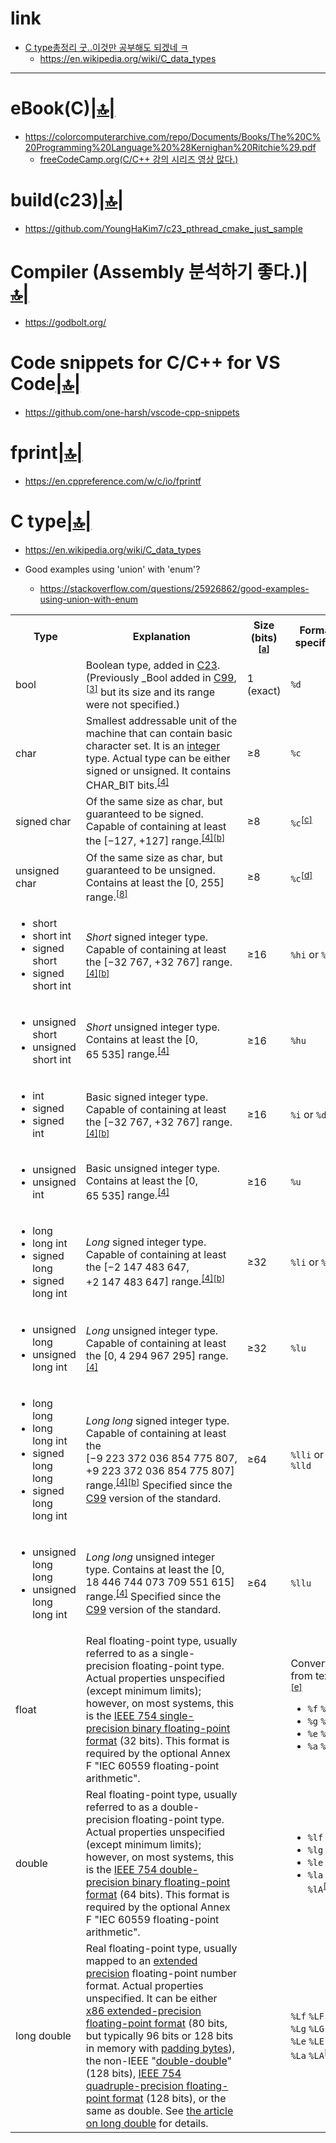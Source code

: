 # link

- [C type총정리 굿..이것만 공부해도 되겠네 ㅋ](#c-type)
  - https://en.wikipedia.org/wiki/C_data_types

<hr />

# eBook(C)[|🔝|](#link)
- https://colorcomputerarchive.com/repo/Documents/Books/The%20C%20Programming%20Language%20%28Kernighan%20Ritchie%29.pdf
  - [freeCodeCamp.org(C/C++ 강의 시리즈 영상 많다.)](https://youtube.com/playlist?list=PLWKjhJtqVAbmUE5IqyfGYEYjrZBYzaT4m&si=OPDO7vwocp6LrCdX)

# build(c23)[|🔝|](#link)
- https://github.com/YoungHaKim7/c23_pthread_cmake_just_sample

# Compiler (Assembly 분석하기 좋다.)[|🔝|](#link)
- https://godbolt.org/

# Code snippets for C/C++ for VS Code[|🔝|](#link)
- https://github.com/one-harsh/vscode-cpp-snippets

# fprint[|🔝|](#link)
- https://en.cppreference.com/w/c/io/fprintf

# C type[|🔝|](#link)
- https://en.wikipedia.org/wiki/C_data_types

- Good examples using 'union' with 'enum'?
  - https://stackoverflow.com/questions/25926862/good-examples-using-union-with-enum

<table>
  

<tbody><tr>
<th>Type
</th>
<th>Explanation
</th>
<th>Size (bits)<sup id="cite_ref-3" class="reference"><a href="https://en.wikipedia.org/wiki/C_data_types#cite_note-3"><span class="cite-bracket">[</span>a<span class="cite-bracket">]</span></a></sup>
</th>
<th>Format specifier
</th>
<th>Range
</th>
<th>Suffix for decimal constants
</th></tr>
<tr>
<td><link rel="mw-deduplicated-inline-style" href="mw-data:TemplateStyles:r886049734"><span class="monospaced">bool</span></td>
<td>Boolean type, added in <a href="https://en.wikipedia.org/wiki/C23_(C_standard_revision)" title="C23 (C standard revision)">C23</a>. (Previously <link rel="mw-deduplicated-inline-style" href="mw-data:TemplateStyles:r886049734"><span class="monospaced">_Bool</span> added in <a href="https://en.wikipedia.org/wiki/C99" title="C99">C99</a>,<sup id="cite_ref-4" class="reference"><a href="https://en.wikipedia.org/wiki/C_data_types#cite_note-4"><span class="cite-bracket">[</span>3<span class="cite-bracket">]</span></a></sup> but its size and its range were not specified.)</td>
<td>1 (exact)</td>
<td><code>%d</code></td>
<td>[<link rel="mw-deduplicated-inline-style" href="mw-data:TemplateStyles:r886049734"><span class="monospaced">false</span>, <link rel="mw-deduplicated-inline-style" href="mw-data:TemplateStyles:r886049734"><span class="monospaced">true</span>]</td>
<td data-sort-value="" style="background: var(--background-color-interactive, #ececec); color: var(--color-base, inherit); vertical-align: middle; text-align: center;" class="table-na">—
</td></tr>
<tr>
<td><link rel="mw-deduplicated-inline-style" href="mw-data:TemplateStyles:r886049734"><span class="monospaced">char</span></td>
<td>Smallest addressable unit of the machine that can contain basic character set. It is an <a href="https://en.wikipedia.org/wiki/Integer_(computer_science)" title="Integer (computer science)">integer</a> type. Actual type can be either signed or unsigned. It contains <link rel="mw-deduplicated-inline-style" href="mw-data:TemplateStyles:r886049734"><span class="monospaced">CHAR_BIT</span> bits.<sup id="cite_ref-c99sizes_5-0" class="reference"><a href="https://en.wikipedia.org/wiki/C_data_types#cite_note-c99sizes-5"><span class="cite-bracket">[</span>4<span class="cite-bracket">]</span></a></sup></td>
<td>≥8</td>
<td><code>%c</code></td>
<td>[<link rel="mw-deduplicated-inline-style" href="mw-data:TemplateStyles:r886049734"><span class="monospaced">CHAR_MIN</span>, <link rel="mw-deduplicated-inline-style" href="mw-data:TemplateStyles:r886049734"><span class="monospaced">CHAR_MAX</span>]</td>
<td data-sort-value="" style="background: var(--background-color-interactive, #ececec); color: var(--color-base, inherit); vertical-align: middle; text-align: center;" class="table-na">—
</td></tr>
<tr>
<td><link rel="mw-deduplicated-inline-style" href="mw-data:TemplateStyles:r886049734"><span class="monospaced">signed char</span></td>
<td>Of the same size as <link rel="mw-deduplicated-inline-style" href="mw-data:TemplateStyles:r886049734"><span class="monospaced">char</span>, but guaranteed to be signed. Capable of containing at least the <span class="texhtml texhtml-big" style="font-size:100%;">[−127, +127]</span> range.<sup id="cite_ref-c99sizes_5-1" class="reference"><a href="https://en.wikipedia.org/wiki/C_data_types#cite_note-c99sizes-5"><span class="cite-bracket">[</span>4<span class="cite-bracket">]</span></a></sup><sup id="cite_ref-restr_8-0" class="reference"><a href="https://en.wikipedia.org/wiki/C_data_types#cite_note-restr-8"><span class="cite-bracket">[</span>b<span class="cite-bracket">]</span></a></sup></td>
<td>≥8</td>
<td><code>%c</code><sup id="cite_ref-9" class="reference"><a href="#cite_note-9"><span class="cite-bracket">[</span>c<span class="cite-bracket">]</span></a></sup></td>
<td>[<link rel="mw-deduplicated-inline-style" href="mw-data:TemplateStyles:r886049734"><span class="monospaced">SCHAR_MIN</span>, <link rel="mw-deduplicated-inline-style" href="mw-data:TemplateStyles:r886049734"><span class="monospaced">SCHAR_MAX</span>]<sup id="cite_ref-10" class="reference"><a href="https://en.wikipedia.org/wiki/C_data_types#cite_note-10"><span class="cite-bracket">[</span>7<span class="cite-bracket">]</span></a></sup></td>
<td data-sort-value="" style="background: var(--background-color-interactive, #ececec); color: var(--color-base, inherit); vertical-align: middle; text-align: center;" class="table-na">—
</td></tr>
<tr>
<td><link rel="mw-deduplicated-inline-style" href="mw-data:TemplateStyles:r886049734"><span class="monospaced">unsigned char</span></td>
<td>Of the same size as <link rel="mw-deduplicated-inline-style" href="mw-data:TemplateStyles:r886049734"><span class="monospaced">char</span>, but guaranteed to be unsigned. Contains at least the <span class="texhtml texhtml-big" style="font-size:100%;">[0, 255]</span> range.<sup id="cite_ref-c99generalrepr_11-0" class="reference"><a href="https://en.wikipedia.org/wiki/C_data_types#cite_note-c99generalrepr-11"><span class="cite-bracket">[</span>8<span class="cite-bracket">]</span></a></sup></td>
<td>≥8</td>
<td><code>%c</code><sup id="cite_ref-12" class="reference"><a href="#cite_note-12"><span class="cite-bracket">[</span>d<span class="cite-bracket">]</span></a></sup></td>
<td>[0, <link rel="mw-deduplicated-inline-style" href="mw-data:TemplateStyles:r886049734"><span class="monospaced">UCHAR_MAX</span>]</td>
<td data-sort-value="" style="background: var(--background-color-interactive, #ececec); color: var(--color-base, inherit); vertical-align: middle; text-align: center;" class="table-na">—
</td></tr>
<tr>
<td><div class="plainlist">
<ul><li><link rel="mw-deduplicated-inline-style" href="mw-data:TemplateStyles:r886049734"><span class="monospaced">short</span></li>
<li><link rel="mw-deduplicated-inline-style" href="mw-data:TemplateStyles:r886049734"><span class="monospaced">short int</span></li>
<li><link rel="mw-deduplicated-inline-style" href="mw-data:TemplateStyles:r886049734"><span class="monospaced">signed short</span></li>
<li><link rel="mw-deduplicated-inline-style" href="mw-data:TemplateStyles:r886049734"><span class="monospaced">signed short int</span></li></ul>
</div>
</td>
<td><i>Short</i> signed integer type. Capable of containing at least the <span class="texhtml texhtml-big" style="font-size:100%;">[<span class="nowrap"><span data-sort-value="2995672330000000000♠"></span>−32<span style="margin-left:.25em;">767</span></span>, <span class="nowrap"><span data-sort-value="7004327670000000000♠"></span>+32<span style="margin-left:.25em;">767</span></span>]</span> range.<sup id="cite_ref-c99sizes_5-2" class="reference"><a href="https://en.wikipedia.org/wiki/C_data_types#cite_note-c99sizes-5"><span class="cite-bracket">[</span>4<span class="cite-bracket">]</span></a></sup><sup id="cite_ref-restr_8-1" class="reference"><a href="https://en.wikipedia.org/wiki/C_data_types#cite_note-restr-8"><span class="cite-bracket">[</span>b<span class="cite-bracket">]</span></a></sup></td>
<td>≥16</td>
<td><code>%hi</code> or <code>%hd</code></td>
<td>[<link rel="mw-deduplicated-inline-style" href="mw-data:TemplateStyles:r886049734"><span class="monospaced">SHRT_MIN</span>, <link rel="mw-deduplicated-inline-style" href="mw-data:TemplateStyles:r886049734"><span class="monospaced">SHRT_MAX</span>]</td>
<td data-sort-value="" style="background: var(--background-color-interactive, #ececec); color: var(--color-base, inherit); vertical-align: middle; text-align: center;" class="table-na">—
</td></tr>
<tr>
<td><link rel="mw-deduplicated-inline-style" href="mw-data:TemplateStyles:r1126788409"><div class="plainlist">
<ul><li><link rel="mw-deduplicated-inline-style" href="mw-data:TemplateStyles:r886049734"><span class="monospaced">unsigned short</span></li>
<li><link rel="mw-deduplicated-inline-style" href="mw-data:TemplateStyles:r886049734"><span class="monospaced">unsigned short int</span></li></ul>
</div>
</td>
<td><i>Short</i> unsigned integer type. Contains at least the <span class="texhtml texhtml-big" style="font-size:100%;">[<span class="nowrap"><span data-sort-value="5000000000000000000♠"></span>0</span>, <span class="nowrap"><span data-sort-value="7004655350000000000♠"></span>65<span style="margin-left:.25em;">535</span></span>]</span> range.<sup id="cite_ref-c99sizes_5-3" class="reference"><a href="https://en.wikipedia.org/wiki/C_data_types#cite_note-c99sizes-5"><span class="cite-bracket">[</span>4<span class="cite-bracket">]</span></a></sup></td>
<td>≥16</td>
<td><code>%hu</code></td>
<td>[0, <link rel="mw-deduplicated-inline-style" href="mw-data:TemplateStyles:r886049734"><span class="monospaced">USHRT_MAX</span>]</td>
<td data-sort-value="" style="background: var(--background-color-interactive, #ececec); color: var(--color-base, inherit); vertical-align: middle; text-align: center;" class="table-na">—
</td></tr>
<tr>
<td><link rel="mw-deduplicated-inline-style" href="mw-data:TemplateStyles:r1126788409"><div class="plainlist">
<ul><li><link rel="mw-deduplicated-inline-style" href="mw-data:TemplateStyles:r886049734"><span class="monospaced">int</span></li>
<li><link rel="mw-deduplicated-inline-style" href="mw-data:TemplateStyles:r886049734"><span class="monospaced">signed</span></li>
<li><link rel="mw-deduplicated-inline-style" href="mw-data:TemplateStyles:r886049734"><span class="monospaced">signed int</span></li></ul>
</div>
</td>
<td>Basic signed integer type. Capable of containing at least the <span class="texhtml texhtml-big" style="font-size:100%;">[<span class="nowrap"><span data-sort-value="2995672330000000000♠"></span>−32<span style="margin-left:.25em;">767</span></span>, <span class="nowrap"><span data-sort-value="7004327670000000000♠"></span>+32<span style="margin-left:.25em;">767</span></span>]</span> range.<sup id="cite_ref-c99sizes_5-4" class="reference"><a href="https://en.wikipedia.org/wiki/C_data_types#cite_note-c99sizes-5"><span class="cite-bracket">[</span>4<span class="cite-bracket">]</span></a></sup><sup id="cite_ref-restr_8-2" class="reference"><a href="https://en.wikipedia.org/wiki/C_data_types#cite_note-restr-8"><span class="cite-bracket">[</span>b<span class="cite-bracket">]</span></a></sup></td>
<td>≥16</td>
<td><code>%i</code> or <code>%d</code></td>
<td>[<link rel="mw-deduplicated-inline-style" href="mw-data:TemplateStyles:r886049734"><span class="monospaced">INT_MIN</span>, <link rel="mw-deduplicated-inline-style" href="mw-data:TemplateStyles:r886049734"><span class="monospaced">INT_MAX</span>]</td>
<td style="background: #EEE; color:black; vertical-align: middle; text-align: center;" class="table-cast">none<sup id="cite_ref-c99intconst_13-0" class="reference"><a href="https://en.wikipedia.org/wiki/C_data_types#cite_note-c99intconst-13"><span class="cite-bracket">[</span>9<span class="cite-bracket">]</span></a></sup>
</td></tr>
<tr>
<td><link rel="mw-deduplicated-inline-style" href="mw-data:TemplateStyles:r1126788409"><div class="plainlist">
<ul><li><link rel="mw-deduplicated-inline-style" href="mw-data:TemplateStyles:r886049734"><span class="monospaced">unsigned</span></li>
<li><link rel="mw-deduplicated-inline-style" href="mw-data:TemplateStyles:r886049734"><span class="monospaced">unsigned int</span></li></ul>
</div>
</td>
<td>Basic unsigned integer type. Contains at least the <span class="texhtml texhtml-big" style="font-size:100%;">[<span class="nowrap"><span data-sort-value="5000000000000000000♠"></span>0</span>, <span class="nowrap"><span data-sort-value="7004655350000000000♠"></span>65<span style="margin-left:.25em;">535</span></span>]</span> range.<sup id="cite_ref-c99sizes_5-5" class="reference"><a href="https://en.wikipedia.org/wiki/C_data_types#cite_note-c99sizes-5"><span class="cite-bracket">[</span>4<span class="cite-bracket">]</span></a></sup></td>
<td>≥16</td>
<td><code>%u</code></td>
<td>[0, <link rel="mw-deduplicated-inline-style" href="mw-data:TemplateStyles:r886049734"><span class="monospaced">UINT_MAX</span>]</td>
<td><link rel="mw-deduplicated-inline-style" href="mw-data:TemplateStyles:r886049734"><span class="monospaced">u</span> or <link rel="mw-deduplicated-inline-style" href="mw-data:TemplateStyles:r886049734"><span class="monospaced">U</span><sup id="cite_ref-c99intconst_13-1" class="reference"><a href="https://en.wikipedia.org/wiki/C_data_types#cite_note-c99intconst-13"><span class="cite-bracket">[</span>9<span class="cite-bracket">]</span></a></sup>
</td></tr>
<tr>
<td><link rel="mw-deduplicated-inline-style" href="mw-data:TemplateStyles:r1126788409"><div class="plainlist">
<ul><li><link rel="mw-deduplicated-inline-style" href="mw-data:TemplateStyles:r886049734"><span class="monospaced">long</span></li>
<li><link rel="mw-deduplicated-inline-style" href="mw-data:TemplateStyles:r886049734"><span class="monospaced">long int</span></li>
<li><link rel="mw-deduplicated-inline-style" href="mw-data:TemplateStyles:r886049734"><span class="monospaced">signed long</span></li>
<li><link rel="mw-deduplicated-inline-style" href="mw-data:TemplateStyles:r886049734"><span class="monospaced">signed long int</span></li></ul>
</div>
</td>
<td><i>Long</i> signed integer type. Capable of containing at least the <span class="texhtml texhtml-big" style="font-size:100%;">[<span class="nowrap"><span data-sort-value="2990785251635300000♠"></span>−2<span style="margin-left:.25em;">147</span><span style="margin-left:.25em;">483</span><span style="margin-left:.25em;">647</span></span>, <span class="nowrap"><span data-sort-value="7009214748364700000♠"></span>+2<span style="margin-left:.25em;">147</span><span style="margin-left:.25em;">483</span><span style="margin-left:.25em;">647</span></span>]</span> range.<sup id="cite_ref-c99sizes_5-6" class="reference"><a href="https://en.wikipedia.org/wiki/C_data_types#cite_note-c99sizes-5"><span class="cite-bracket">[</span>4<span class="cite-bracket">]</span></a></sup><sup id="cite_ref-restr_8-3" class="reference"><a href="https://en.wikipedia.org/wiki/C_data_types#cite_note-restr-8"><span class="cite-bracket">[</span>b<span class="cite-bracket">]</span></a></sup></td>
<td>≥32</td>
<td><code>%li</code> or <code>%ld</code></td>
<td>[<link rel="mw-deduplicated-inline-style" href="mw-data:TemplateStyles:r886049734"><span class="monospaced">LONG_MIN</span>, <link rel="mw-deduplicated-inline-style" href="mw-data:TemplateStyles:r886049734"><span class="monospaced">LONG_MAX</span>]</td>
<td><link rel="mw-deduplicated-inline-style" href="mw-data:TemplateStyles:r886049734"><span class="monospaced">l</span> or <link rel="mw-deduplicated-inline-style" href="mw-data:TemplateStyles:r886049734"><span class="monospaced">L</span><sup id="cite_ref-c99intconst_13-2" class="reference"><a href="https://en.wikipedia.org/wiki/C_data_types#cite_note-c99intconst-13"><span class="cite-bracket">[</span>9<span class="cite-bracket">]</span></a></sup>
</td></tr>
<tr>
<td><link rel="mw-deduplicated-inline-style" href="mw-data:TemplateStyles:r1126788409"><div class="plainlist">
<ul><li><link rel="mw-deduplicated-inline-style" href="mw-data:TemplateStyles:r886049734"><span class="monospaced">unsigned long</span></li>
<li><link rel="mw-deduplicated-inline-style" href="mw-data:TemplateStyles:r886049734"><span class="monospaced">unsigned long int</span></li></ul>
</div>
</td>
<td><i>Long</i> unsigned integer type. Capable of containing at least the <span class="texhtml texhtml-big" style="font-size:100%;">[<span class="nowrap"><span data-sort-value="5000000000000000000♠"></span>0</span>, <span class="nowrap"><span data-sort-value="7009429496729500000♠"></span>4<span style="margin-left:.25em;">294</span><span style="margin-left:.25em;">967</span><span style="margin-left:.25em;">295</span></span>]</span> range.<sup id="cite_ref-c99sizes_5-7" class="reference"><a href="https://en.wikipedia.org/wiki/C_data_types#cite_note-c99sizes-5"><span class="cite-bracket">[</span>4<span class="cite-bracket">]</span></a></sup></td>
<td>≥32</td>
<td><code>%lu</code></td>
<td>[0, <link rel="mw-deduplicated-inline-style" href="mw-data:TemplateStyles:r886049734"><span class="monospaced">ULONG_MAX</span>]</td>
<td>both <link rel="mw-deduplicated-inline-style" href="mw-data:TemplateStyles:r886049734"><span class="monospaced">u</span> or <link rel="mw-deduplicated-inline-style" href="mw-data:TemplateStyles:r886049734"><span class="monospaced">U</span> and <link rel="mw-deduplicated-inline-style" href="mw-data:TemplateStyles:r886049734"><span class="monospaced">l</span> or <link rel="mw-deduplicated-inline-style" href="mw-data:TemplateStyles:r886049734"><span class="monospaced">L</span><sup id="cite_ref-c99intconst_13-3" class="reference"><a href="https://en.wikipedia.org/wiki/C_data_types#cite_note-c99intconst-13"><span class="cite-bracket">[</span>9<span class="cite-bracket">]</span></a></sup>
</td></tr>
<tr>
<td><link rel="mw-deduplicated-inline-style" href="mw-data:TemplateStyles:r1126788409"><div class="plainlist">
<ul><li><link rel="mw-deduplicated-inline-style" href="mw-data:TemplateStyles:r886049734"><span class="monospaced">long long</span></li>
<li><link rel="mw-deduplicated-inline-style" href="mw-data:TemplateStyles:r886049734"><span class="monospaced">long long int</span></li>
<li><link rel="mw-deduplicated-inline-style" href="mw-data:TemplateStyles:r886049734"><span class="monospaced">signed long long</span></li>
<li><link rel="mw-deduplicated-inline-style" href="mw-data:TemplateStyles:r886049734"><span class="monospaced">signed long long int</span></li></ul>
</div>
</td>
<td><i>Long long</i> signed integer type. Capable of containing at least the <span class="texhtml texhtml-big" style="font-size:100%;">[<span class="nowrap"><span data-sort-value="2981077662796314522♠"></span>−9<span style="margin-left:.25em;">223</span><span style="margin-left:.25em;">372</span><span style="margin-left:.25em;">036</span><span style="margin-left:.25em;">854</span><span style="margin-left:.25em;">775</span><span style="margin-left:.25em;">807</span></span>, <span class="nowrap"><span data-sort-value="7018922337203685477♠"></span>+9<span style="margin-left:.25em;">223</span><span style="margin-left:.25em;">372</span><span style="margin-left:.25em;">036</span><span style="margin-left:.25em;">854</span><span style="margin-left:.25em;">775</span><span style="margin-left:.25em;">807</span></span>]</span> range.<sup id="cite_ref-c99sizes_5-8" class="reference"><a href="https://en.wikipedia.org/wiki/C_data_types#cite_note-c99sizes-5"><span class="cite-bracket">[</span>4<span class="cite-bracket">]</span></a></sup><sup id="cite_ref-restr_8-4" class="reference"><a href="https://en.wikipedia.org/wiki/C_data_types#cite_note-restr-8"><span class="cite-bracket">[</span>b<span class="cite-bracket">]</span></a></sup> Specified since the <a href="https://en.wikipedia.org/wiki/C_data_types/wiki/C99" title="C99">C99</a> version of the standard.</td>
<td>≥64</td>
<td><code>%lli</code> or <code>%lld</code></td>
<td>[<link rel="mw-deduplicated-inline-style" href="mw-data:TemplateStyles:r886049734"><span class="monospaced">LLONG_MIN</span>, <link rel="mw-deduplicated-inline-style" href="mw-data:TemplateStyles:r886049734"><span class="monospaced">LLONG_MAX</span>]</td>
<td><link rel="mw-deduplicated-inline-style" href="mw-data:TemplateStyles:r886049734"><span class="monospaced">ll</span> or <link rel="mw-deduplicated-inline-style" href="mw-data:TemplateStyles:r886049734"><span class="monospaced">LL</span><sup id="cite_ref-c99intconst_13-4" class="reference"><a href="https://en.wikipedia.org/wiki/C_data_types#cite_note-c99intconst-13"><span class="cite-bracket">[</span>9<span class="cite-bracket">]</span></a></sup>
</td></tr>
<tr>
<td><link rel="mw-deduplicated-inline-style" href="mw-data:TemplateStyles:r1126788409"><div class="plainlist">
<ul><li><link rel="mw-deduplicated-inline-style" href="mw-data:TemplateStyles:r886049734"><span class="monospaced">unsigned long long</span></li>
<li><span class="nowrap"><link rel="mw-deduplicated-inline-style" href="mw-data:TemplateStyles:r886049734"><span class="monospaced">unsigned long long int</span></span></li></ul>
</div>
</td>
<td><i>Long long</i> unsigned integer type. Contains at least the <span class="texhtml texhtml-big" style="font-size:100%;">[<span class="nowrap"><span data-sort-value="5000000000000000000♠"></span>0</span>, <span class="nowrap"><span data-sort-value="7019184467440737095♠"></span>18<span style="margin-left:.25em;">446</span><span style="margin-left:.25em;">744</span><span style="margin-left:.25em;">073</span><span style="margin-left:.25em;">709</span><span style="margin-left:.25em;">551</span><span style="margin-left:.25em;">615</span></span>]</span> range.<sup id="cite_ref-c99sizes_5-9" class="reference"><a href="https://en.wikipedia.org/wiki/C_data_types#cite_note-c99sizes-5"><span class="cite-bracket">[</span>4<span class="cite-bracket">]</span></a></sup> Specified since the <a href="https://en.wikipedia.org/wiki/C99" title="C99">C99</a> version of the standard.</td>
<td>≥64</td>
<td><code>%llu</code></td>
<td>[0, <link rel="mw-deduplicated-inline-style" href="mw-data:TemplateStyles:r886049734"><span class="monospaced">ULLONG_MAX</span>]</td>
<td>both <link rel="mw-deduplicated-inline-style" href="mw-data:TemplateStyles:r886049734"><span class="monospaced">u</span> or <link rel="mw-deduplicated-inline-style" href="mw-data:TemplateStyles:r886049734"><span class="monospaced">U</span> and <link rel="mw-deduplicated-inline-style" href="mw-data:TemplateStyles:r886049734"><span class="monospaced">ll</span> or <link rel="mw-deduplicated-inline-style" href="mw-data:TemplateStyles:r886049734"><span class="monospaced">LL</span><sup id="cite_ref-c99intconst_13-5" class="reference"><a href="https://en.wikipedia.org/wiki/C_data_types#cite_note-c99intconst-13"><span class="cite-bracket">[</span>9<span class="cite-bracket">]</span></a></sup>
</td></tr>
<tr>
<td><link rel="mw-deduplicated-inline-style" href="mw-data:TemplateStyles:r886049734"><span class="monospaced">float</span></td>
<td>Real floating-point type, usually referred to as a single-precision floating-point type. Actual properties unspecified (except minimum limits); however, on most systems, this is the <a href="/wiki/Single-precision_floating-point_format" title="Single-precision floating-point format">IEEE 754 single-precision binary floating-point format</a> (32 bits). This format is required by the optional Annex F "IEC 60559 floating-point arithmetic".
</td>
<td>
</td>
<td>Converting from text:<sup id="cite_ref-14" class="reference"><a href="https://en.wikipedia.org/wiki/C_data_types#cite_note-14"><span class="cite-bracket">[</span>e<span class="cite-bracket">]</span></a></sup><link rel="mw-deduplicated-inline-style" href="mw-data:TemplateStyles:r1126788409"><div class="plainlist"><ul><li><code>%f</code> <code>%F</code></li><li><code>%g</code> <code>%G</code></li><li><code>%e</code> <code>%E</code></li><li><code>%a</code> <code>%A</code></li></ul></div></td>
<td></td>
<td><link rel="mw-deduplicated-inline-style" href="mw-data:TemplateStyles:r886049734"><span class="monospaced">f</span> or <link rel="mw-deduplicated-inline-style" href="mw-data:TemplateStyles:r886049734"><span class="monospaced">F</span>
</td></tr>
<tr>
<td><link rel="mw-deduplicated-inline-style" href="mw-data:TemplateStyles:r886049734"><span class="monospaced">double</span></td>
<td>Real floating-point type, usually referred to as a double-precision floating-point type. Actual properties unspecified (except minimum limits); however, on most systems, this is the <a href="https://en.wikipedia.org/wiki/Double-precision_floating-point_format" title="Double-precision floating-point format">IEEE 754 double-precision binary floating-point format</a> (64 bits). This format is required by the optional Annex F "IEC 60559 floating-point arithmetic".
</td>
<td>
</td>
<td><link rel="mw-deduplicated-inline-style" href="mw-data:TemplateStyles:r1126788409"><div class="plainlist"><ul><li><code>%lf</code> <code>%lF</code></li><li><code>%lg</code> <code>%lG</code></li><li><code>%le</code> <code>%lE</code></li><li><code>%la</code> <code>%lA</code><sup id="cite_ref-uplowcase_15-0" class="reference"><a href="https://en.wikipedia.org/wiki/C_data_types#cite_note-uplowcase-15"><span class="cite-bracket">[</span>f<span class="cite-bracket">]</span></a></sup></li></ul></div></td>
<td></td>
<td>none
</td></tr>
<tr>
<td><link rel="mw-deduplicated-inline-style" href="mw-data:TemplateStyles:r886049734"><span class="monospaced">long double</span></td>
<td>Real floating-point type, usually mapped to an <a href="https://en.wikipedia.org/wiki/C_data_types/wiki/Extended_precision" title="Extended precision">extended precision</a> floating-point number format. Actual properties unspecified. It can be either <a href="https://en.wikipedia.org/wiki/Extended_precision#x86_extended-precision_format" title="Extended precision">x86 extended-precision floating-point format</a> (80 bits, but typically 96 bits or 128 bits in memory with <a href="https://en.wikipedia.org/wiki/Data_structure_alignment" title="Data structure alignment">padding bytes</a>), the non-IEEE "<a href="https://en.wikipedia.org/wiki/Double-double_arithmetic" class="mw-redirect" title="Double-double arithmetic">double-double</a>" (128 bits), <a href="https://en.wikipedia.org/wiki/IEEE_754_quadruple-precision_floating-point_format" class="mw-redirect" title="IEEE 754 quadruple-precision floating-point format">IEEE 754 quadruple-precision floating-point format</a> (128 bits), or the same as double. See <a href="https://en.wikipedia.org/wiki/Long_double" title="Long double">the article on long double</a> for details.
</td>
<td>
</td>
<td><code>%Lf</code> <code>%LF</code><br><code>%Lg</code> <code>%LG</code><br><code>%Le</code> <code>%LE</code><br><code>%La</code> <code>%LA</code><sup id="cite_ref-uplowcase_15-1" class="reference"><a href="https://en.wikipedia.org/wiki/C_data_types#cite_note-uplowcase-15"><span class="cite-bracket">[</span>f<span class="cite-bracket">]</span></a></sup></td>
<td></td>
<td><link rel="mw-deduplicated-inline-style" href="mw-data:TemplateStyles:r886049734"><span class="monospaced">l</span> or <link rel="mw-deduplicated-inline-style" href="mw-data:TemplateStyles:r886049734"><span class="monospaced">L</span>
</td></tr></tbody>
</table>
